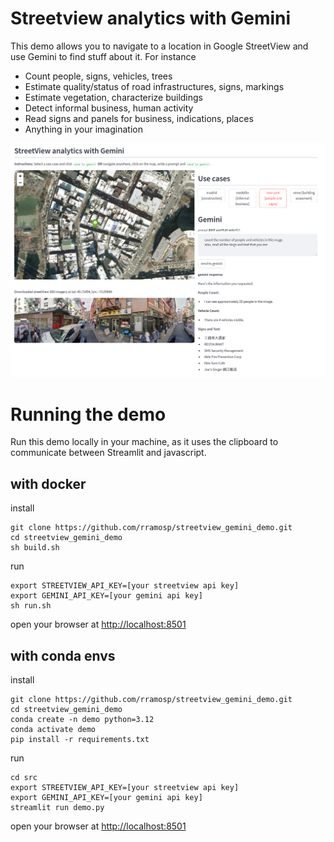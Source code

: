 # Streetview analytics with Gemini

This demo allows you to navigate to a location in Google StreetView and use Gemini to find stuff about it. For instance

- Count people, signs, vehicles, trees
- Estimate quality/status of road infrastructures, signs, markings
- Estimate vegetation, characterize buildings
- Detect informal business, human activity
- Read signs and panels for business, indications, places
- Anything in your imagination

![metric objects definitions](imgs/svgemini.png)

# Running the demo

Run this demo locally in your machine, as it uses the clipboard to communicate between Streamlit and javascript.

## with docker

install

    git clone https://github.com/rramosp/streetview_gemini_demo.git
    cd streetview_gemini_demo
    sh build.sh

run

    export STREETVIEW_API_KEY=[your streetview api key]
    export GEMINI_API_KEY=[your gemini api key]
    sh run.sh

open your browser at [http://localhost:8501](http://localhost:8501)


## with conda envs

install

    git clone https://github.com/rramosp/streetview_gemini_demo.git
    cd streetview_gemini_demo
    conda create -n demo python=3.12
    conda activate demo
    pip install -r requirements.txt

run

    cd src
    export STREETVIEW_API_KEY=[your streetview api key]
    export GEMINI_API_KEY=[your gemini api key]
    streamlit run demo.py

open your browser at [http://localhost:8501](http://localhost:8501)
